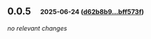 ## **0.0.5**&emsp;<sub><sup>2025-06-24 ([d62b8b9...bff573f](https://github.com/stenciljs/sass/compare/d62b8b90df316edc3f3d8946810da4abee27bb4b...bff573f084c2b164b968e2b5d838ed41a63e640f?diff=split))</sup></sub>

*no relevant changes*
<br>


